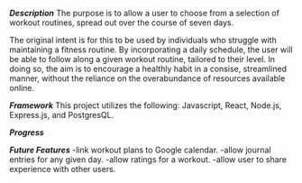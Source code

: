 ***Description***
The purpose is to allow a user to choose from a selection of workout routines, spread out over the course of seven days.

The original intent is for this to be used by individuals who struggle with maintaining a fitness routine. By incorporating a daily schedule, the user will be able to follow along a given workout routine, tailored to their level. In doing so, the aim is to encourage a healthly habit in a consise, streamlined manner, without the reliance on the overabundance of resources available online. 

***Framework***
This project utilizes the following:
 Javascript,
 React,
 Node.js,
 Express.js,
 and PostgresQL.

***Progress***

***Future Features***
  -link workout plans to Google calendar.
  -allow journal entries for any given day.
  -allow ratings for a workout.
  -allow user to share experience with other users.
